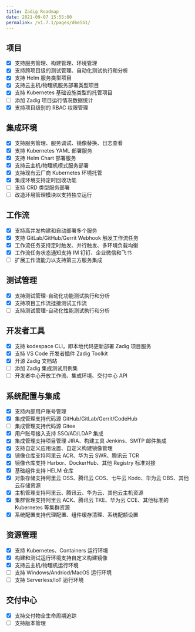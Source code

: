 ```yaml
---
title: Zadig Roadmap
date: 2021-09-07 15:55:00
permalink: /v1.7.1/pages/d6e5b1/
---
```

## 项目
- [x] 支持服务管理、构建管理、环境管理
- [x] 支持跨项目级的测试管理、自动化测试执行和分析
- [x] 支持 Helm 服务类型项目
- [x] 支持云主机/物理机服务部署类型项目
- [x] 支持 Kubernetes 基础设施类型的托管项目
- [ ] 添加 Zadig 项目运行情况数据统计
- [x] 支持项目级别的 RBAC 权限管理
## 集成环境
- [x] 支持服务管理、服务调试、镜像替换、日志查看
- [x] 支持 Kubernetes YAML 部署服务
- [x] 支持 Helm Chart 部署服务
- [x] 支持云主机/物理机模式服务部署
- [x] 支持现有云厂商 Kubernetes 环境托管
- [x] 集成环境支持定时回收功能
- [ ] 支持 CRD 类型服务部署
- [ ] 改造环境管理模块以支持独立运行
## 工作流
- [x] 支持高并发构建和自动部署多个服务
- [x] 支持 GitLab/GitHub/Gerrit Webhook 触发工作流任务
- [x] 工作流任务支持定时触发、并行触发、多环境负载均衡
- [x] 工作流任务状态通知支持 IM 钉钉、企业微信和飞书
- [ ] 扩展工作流能力以支持第三方服务集成
## 测试管理
- [x] 支持测试管理-自动化功能测试执行和分析
- [x] 支持项目工作流挂接测试工作流
- [ ] 支持测试管理-自动化性能测试执行和分析
## 开发者工具
- [x] 支持 kodespace CLI，即本地代码更新部署 Zadig 项目服务
- [x] 支持 VS Code 开发者插件 Zadig Toolkit
- [x] 开源 Zadig 文档站
- [ ] 添加 Zadig 集成测试用例集
- [ ] 开发者中心开放工作流、集成环境、交付中心 API
## 系统配置与集成
- [x] 支持内部用户账号管理
- [x] 集成管理支持代码源 GitHub/GitLab/Gerrit/CodeHub
- [ ] 集成管理支持代码源 Gitee
- [x] 用户账号接入支持 SSO/AD/LDAP 集成
- [x] 集成管理支持项目管理 JIRA、构建工具 Jenkins、SMTP 邮件集成
- [x] 支持自定义应用设置、自定义构建镜像管理
- [x] 镜像仓库支持阿里云 ACR、华为云 SWR、腾讯云 TCR
- [x] 镜像仓库支持 Harbor、DockerHub、其他 Registry 标准对接
- [x] 基础组件支持 HELM 仓库
- [x] 对象存储支持阿里云 OSS、腾讯云 COS、七牛云 Kodo、华为云 OBS、其他云存储资源
- [x] 主机管理支持阿里云、腾讯云、华为云、其他云主机资源
- [x] 集群管理支持阿里云 ACK、腾讯云 TKE、华为云 CCE、其他标准的 Kubernetes 等集群资源
- [x] 系统配置支持代理配置、组件缓存清理、系统配额设置
## 资源管理
- [x] 支持 Kubernetes、Containers 运行环境
- [x] 构建和测试运行环境支持自定义构建镜像
- [x] 支持云主机/物理机运行环境
- [ ] 支持 Windows/Andriod/MacOS 运行环境
- [ ] 支持 Serverless/IoT 运行环境
## 交付中心
- [x] 支持交付物全生命周期追踪
- [ ] 支持版本管理
